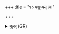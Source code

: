 +++
title = "१० पशुभ्यस् त्वा"

+++
<details><summary>मूलम् (GR)</summary>

पशुभ्यस् त्वा (…) ॥
</details>